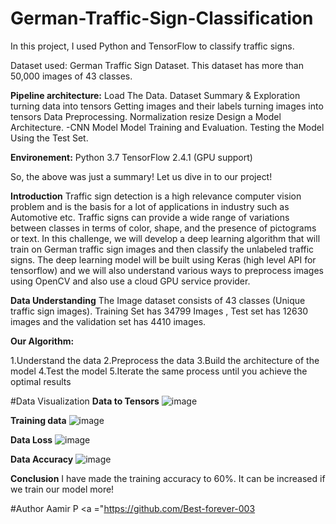 # German-Traffic-Sign-Classification
In this project, I used Python and TensorFlow to classify traffic signs.

Dataset used: German Traffic Sign Dataset. This dataset has more than 50,000 images of 43 classes. 

<b>Pipeline architecture:</b>
Load The Data.
Dataset Summary & Exploration
turning data into tensors
Getting images and their labels
turning images into tensors
Data Preprocessing.
Normalization
resize
Design a Model Architecture. -CNN Model
Model Training and Evaluation.
Testing the Model Using the Test Set.

<b>Environement:</b>
Python 3.7
TensorFlow 2.4.1 (GPU support)

So, the above was just a summary! Let us dive in to our project!

<b>Introduction</b>
Traffic sign detection is a high relevance computer vision problem and is the basis for a lot of applications in industry such as Automotive etc. Traffic signs can provide a wide range of variations between classes in terms of color, shape, and the presence of pictograms or text.
In this challenge, we will develop a deep learning algorithm that will train on German traffic sign images and then classify the unlabeled traffic signs. The deep learning model will be built using Keras (high level API for tensorflow) and we will also understand various ways to preprocess images using OpenCV and also use a cloud GPU service provider.

<b>Data Understanding</b>
The Image dataset consists of 43 classes (Unique traffic sign images).
Training Set has 34799 Images , Test set has 12630 images and the validation set has 4410 images.

<b>Our Algorithm:</b>

1.Understand the data
2.Preprocess the data
3.Build the architecture of the model
4.Test the model
5.Iterate the same process until you achieve the optimal results

#Data Visualization
<b>Data to Tensors</b>
![image](https://user-images.githubusercontent.com/79377502/125165054-e063d780-e1b2-11eb-8c05-119563fff272.png)

<b>Training data</b>
![image](https://user-images.githubusercontent.com/79377502/125165211-a8a95f80-e1b3-11eb-8337-913a9208b6be.png)

<b>Data Loss</b>
![image](https://user-images.githubusercontent.com/79377502/125165235-c1197a00-e1b3-11eb-8290-1c0e2c77dffb.png)

<b>Data Accuracy</b>
![image](https://user-images.githubusercontent.com/79377502/125165246-d098c300-e1b3-11eb-9646-a9266abbc928.png)

<b>Conclusion</b>
I have made the training accuracy to 60%. It can be increased if we train our model more!

#Author
Aamir P
<a ="https://github.com/Best-forever-003 </a>
